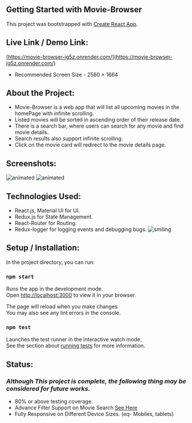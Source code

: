 ## Getting Started with Movie-Browser

This project was bootstrapped with [Create React App](https://github.com/facebook/create-react-app).

## Live Link / Demo Link:
[https://movie-browser-ig5z.onrender.com/](https://movie-browser-ig5z.onrender.com/)
- Recommended Screen Size - 2560 × 1664

## About the Project:

- Movie-Browser is a web app that will list all upcoming movies in the homePage with infinite scrolling.
- Listed movies will be sorted in ascending order of their release date.
- There is a search bar, where users can search for any movie and find movie details.
- Search results also support infinite scrolling.
- Click on the movie card will redirect to the movie details page.

## Screenshots:

<img src="https://github.com/rohitsaw/GSIV23_ROHIT_SAW/assets/37767343/5831e8eb-6631-4e56-a88a-7161719c3814" alt="animated" />
<img src = "https://github.com/rohitsaw/GSIV23_ROHIT_SAW/assets/37767343/3dd79983-2db4-48ee-924a-39d2b8de7a6a" alt="animated"/>

## Technologies Used:
- React.js, Material UI for UI.
- Redux.js for State Management.
- React-Router for Routing.
- Redux-logger for logging events and debugging bugs. ![smiling](https://github.com/rohitsaw/GSIV23_ROHIT_SAW/assets/37767343/2c4c1cc4-6917-4539-9739-1986e996f472)
  <!-- <a href="https://www.flaticon.com/free-icons/emoji" title="emoji icons">Emoji icons created by Pixel perfect - Flaticon</a> -->

## Setup / Installation:

In the project directory, you can run:

### `npm start`

Runs the app in the development mode.\
Open [http://localhost:3000](http://localhost:3000) to view it in your browser.

The page will reload when you make changes.\
You may also see any lint errors in the console.

### `npm test`

Launches the test runner in the interactive watch mode.\
See the section about [running tests](https://facebook.github.io/create-react-app/docs/running-tests) for more information.


## Status: 
### _Although This project is complete, the following thing may be considered for future works._
- 80% or above testing coverage.
- Advance Filter Support on Movie Search [See Here](https://developer.themoviedb.org/reference/discover-movie)
- Fully Responsive on Different Device Sizes. (eq- Mobiles, tablets)
